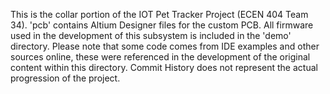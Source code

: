 This is the collar portion of the IOT Pet Tracker Project (ECEN 404 Team 34). 'pcb' contains Altium Designer files for the custom PCB. All firmware used in the development of this subsystem is included in the 'demo' directory. Please note that some code comes from IDE examples and other sources online, these were referenced in the development of the original content within this directory. Commit History does not represent the actual progression of the project.
